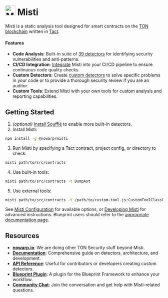# <img src="img/misti.svg" alt="Misti Logo" width="32"/> Misti
Misti is a static analysis tool designed for smart contracts on the [TON blockchain](https://ton.org/) written in [Tact](https://tact-lang.org/).

#### Features
- **Code Analysis**: Built-in suite of [39 detectors](https://nowarp.io/tools/misti/docs/next/detectors) for identifying security vulnerabilities and anti-patterns.
- **CI/CD Integration**:
  [Integrate](https://nowarp.io/tools/misti/docs/tutorial/ci-cd) Misti into your CI/CD pipeline to ensure continuous code quality checks.
- **Custom Detectors**: Create [custom detectors](https://nowarp.io/tools/misti/docs/hacking/custom-detector) to solve specific problems in your code or to provide a thorough security review if you are an auditor.
- **Custom Tools**: Extend Misti with your own tools for custom analysis and reporting capabilities.

## Getting Started
1. *(optional)* [Install Soufflé](https://souffle-lang.github.io/install) to enable more built-in detectors.
2. Install Misti:
```bash
npm install -g @nowarp/misti
```

3. Run Misti by specifying a Tact contract, project config, or directory to check:
```bash
misti path/to/src/contracts
```

4. Use built-in tools:
```bash
misti path/to/src/contracts -t DumpAst
```

5. Use external tools:
```bash
misti path/to/src/contracts -t /path/to/custom-tool.js:CustomToolClassName
```

See [Misti Configuration](https://nowarp.io/tools/misti/docs/tutorial/getting-started/) for available options, or [Developing Misti](https://nowarp.io/tools/misti/docs/next/hacking/developing-misti) for advanced instructions. Blueprint users should refer to the [appropriate documentation page](https://nowarp.io/tools/misti/docs/tutorial/blueprint).

## Resources
- **[nowarp.io](https://nowarp.io)**: We are doing other TON Security stuff beyond Misti.
- **[Documentation](https://nowarp.io/tools/misti/docs)**: Comprehensive guide on detectors, architecture, and development.
- **[API Reference](https://nowarp.io/api/misti/)**: Useful for contributors or developers creating custom detectors.
- **[Blueprint Plugin](https://github.com/nowarp/blueprint-misti)**: A plugin for the Blueprint Framework to enhance your workflow.
- **[Community Chat](https://t.me/tonsec_chat)**: Join the conversation and get help with Misti-related questions.
